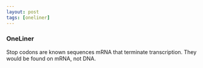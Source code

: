 ```yaml
---
layout: post
tags: [oneliner]
---
```



### OneLiner

Stop codons are known sequences mRNA that terminate transcription. They would be found on mRNA, not DNA.
